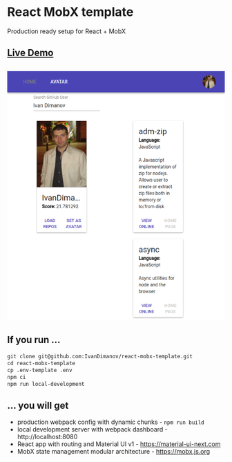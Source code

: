# React MobX template
Production ready setup for React + MobX

## [Live Demo](https://react-mobx-template.vercel.app)
## [![App](https://raw.githubusercontent.com/IvanDimanov/react-mobx-template/master/image.png)](https://react-mobx-template.vercel.app)

## If you run ...
```
git clone git@github.com:IvanDimanov/react-mobx-template.git
cd react-mobx-template
cp .env-template .env
npm ci
npm run local-development
```

## ... you will get
- production webpack config with dynamic chunks - `npm run build`
- local development server with webpack dashboard - http://localhost:8080
- React app with routing and Material UI v1 - https://material-ui-next.com
- MobX state management modular architecture - https://mobx.js.org
